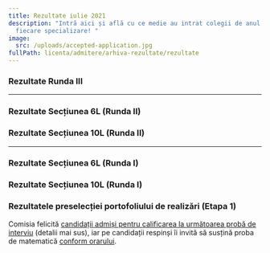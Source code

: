```yaml
---
title: Rezultate iulie 2021
description: "Intră aici și află cu ce medie au intrat colegii de anul trecut la
  fiecare specializare! "
image:
  src: /uploads/accepted-application.jpg
fullPath: licenta/admitere/arhiva-rezultate/rezultate
---
```

<Attachment label="Rezultate FINALE sesiunea IULIE 2021" internal="licenta/admitere/rezultate-finale"></Attachment>

### Rezultate Runda III

<Attachment label="Rezultate secțiunea 6L" file="/uploads/r3-6l-rezultate.pdf"></Attachment>

<Attachment label="Rezultate secțiunea 10L" file="/uploads/rezultate-10l-r3.pdf"></Attachment>

- - -

### Rezultate Secțiunea 6L (Runda II)

<Attachment label="Rezultate" file="/uploads/r2-v2-6l.pdf"></Attachment>

<Attachment label="Olimpici" file="/uploads/admisi_olimpici.pdf"></Attachment>

<Attachment label="Olimpici (probă cu nota 10)" file="/uploads/admisi_olimpici_d.pdf"></Attachment>

<Attachment label="Plasament" file="/uploads/admisi_plasament.pdf"></Attachment>

<Attachment label="Rural" file="/uploads/admisi_rurali.pdf"></Attachment>

<Attachment label="Sportivi" file="/uploads/admisi_sportivi.pdf"></Attachment>

### Rezultate Secțiunea 10L (Runda II)

<Attachment label="Rezultate" file="/uploads/r2-v2-10l.pdf"></Attachment>

<Attachment label="Olimpici" file="/uploads/10l-admisi_olimpici.pdf"></Attachment>

<Attachment label="Sportivi" file="/uploads/10l-admisi_sportivi.pdf"></Attachment>

<Attachment label="Plasament" file="/uploads/10l-admisi-plasamant.pdf"></Attachment>

<Attachment label="Rural" file="/uploads/10l-admisi-rurali.pdf"></Attachment>

- - -

### Rezultate Secțiunea 6L (Runda I)

<Attachment label="Rezultate" file="/uploads/6l-r0-rezultate.pdf"></Attachment>

<Attachment label="Olimpici" file="/uploads/6l-r0-admisi-o.pdf"></Attachment>

<Attachment label="Olimpici (proba cu 10)" file="/uploads/6l-r0-admisi-o2.pdf"></Attachment>

<Attachment label="Studenți" file="/uploads/6l-r0-admisi-s.pdf"></Attachment>

<Attachment label="Rural" file="/uploads/6l-r0-admisi-rural.pdf"></Attachment>

<Attachment label="Plasament" file="/uploads/6l-r0-admisi-p.pdf"></Attachment>

<Attachment label="Sportivi" file="/uploads/sportivi2.pdf"></Attachment>

### Rezultate Secțiunea 10L (Runda I)

<Attachment label="Rezultate" file="/uploads/site-10ll-r0-rezultate.pdf"></Attachment>

<Attachment label="Olimpici" file="/uploads/10l-r0-admisi-o.pdf"></Attachment>

<Attachment label="Rural" file="/uploads/10l-r0-admisi-rural.pdf"></Attachment>

### Rezultatele preselecției portofoliului de realizări (Etapa 1)

Comisia felicită [candidații admiși pentru calificarea la următoarea probă de interviu](https://admitere.ac.upt.ro/uploads/portofoliu-etapa-1.pdf) (detalii mai sus), iar pe candidații respinși îi invită să susțină proba de matematică [conform orarului](/licenta/admitere/ultimele-anunturi/).